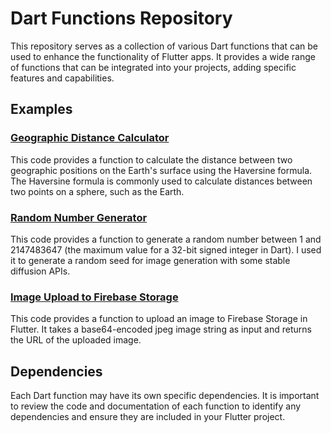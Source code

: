 # Dart Functions Repository

This repository serves as a collection of various Dart functions that can be used to enhance the functionality of Flutter apps. It provides a wide range of functions that can be integrated into your projects, adding specific features and capabilities.

## Examples

### [Geographic Distance Calculator](https://github.com/pippoberto/Dart-Functions/blob/main/calculateDistance.dart)
This code provides a function to calculate the distance between two geographic positions on the Earth's surface using the Haversine formula. The Haversine formula is commonly used to calculate distances between two points on a sphere, such as the Earth.
### [Random Number Generator](https://github.com/pippoberto/Dart-Functions/blob/main/randomNumber.dart)
This code provides a function to generate a random number between 1 and 2147483647 (the maximum value for a 32-bit signed integer in Dart). 
I used it to generate a random seed for image generation with some stable diffusion APIs.
### [Image Upload to Firebase Storage](https://github.com/pippoberto/Dart-Functions/blob/main/uploadImage.dart)
This code provides a function to upload an image to Firebase Storage in Flutter. It takes a base64-encoded jpeg image string as input and returns the URL of the uploaded image.

## Dependencies

Each Dart function may have its own specific dependencies. It is important to review the code and documentation of each function to identify any dependencies and ensure they are included in your Flutter project.

